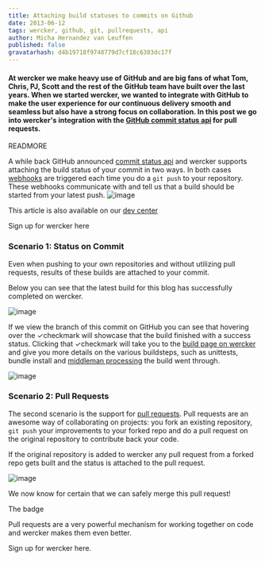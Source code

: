 ```yaml
---
title: Attaching build statuses to commits on Github
date: 2013-06-12
tags: wercker, github, git, pullrequests, api
author: Micha Hernandez van Leuffen
published: false
gravatarhash: d4b19718f9748779d7cf18c6303dc17f
---
```


<h4 class="subheader">
At wercker we make heavy use of GitHub and are big fans of what Tom, Chris, PJ, Scott and the rest of the GitHub team have built over the last years. When we started wercker, we wanted to integrate with GitHub to make the user experience for our continuous delivery smooth and seamless but also have a strong focus on collaboration. In this post we go into wercker's integration with the <a href="https://github.com/blog/1227-commit-status-api">GitHub commit status api</a> for pull requests.
</h4>

READMORE

A while back GitHub announced [commit status api](https://github.com/blog/1227-commit-status-api) and wercker supports attaching the build status of your commit in two ways. In both cases [webhooks](https://help.github.com/articles/post-receive-hooks) are triggered each time you do a `git push` to your repository. These webhooks communicate with and tell us that a build should be started from your latest push.
![image](http://f.cl.ly/items/261g3H47283U3t361k1P/IMG_0547.JPG)

This article is also available on our [dev center](http://)

Sign up for wercker here

### Scenario 1: Status on Commit

Even when pushing to your own repositories and without utilizing pull requests, results of these builds are attached to your commit.

Below you can see that the latest build for this blog has successfully completed on wercker.

![image](http://f.cl.ly/items/1X3F270u1Y3H2c413j3Q/Screen%20Shot%202013-06-12%20at%201.34.13%20PM.png)

If we view the branch of this commit on GitHub you can see that hovering over the &#10003;checkmark will showcase that the build finished with a success status. Clicking that &#10003;checkmark will take you to the [build page on wercker](https://app.wercker.com/#build/51b84324345a2a453d002cda) and give you more details on the various buildsteps, such as unittests, bundle install and [middleman processing](http://middlemanapp.com) the build went through.

![image](http://f.cl.ly/items/012I2h3x0A1b2E0C0U2G/Screen%20Shot%202013-06-12%20at%201.41.28%20PM.png)

### Scenario 2: Pull Requests

The second scenario is the support for [pull
requests](https://help.github.com/articles/using-pull-requests). Pull
requests are an awesome way of collaborating on projects: you fork an
existing repository, `git push` your improvements to your forked repo
and do a pull request on the original repository to contribute back your
code. 

If the original repository is added to wercker any pull request from a
forked repo gets built and the status is attached to the pull request.

![image](http://f.cl.ly/items/2O1N280y0z1C1w3y1e43/Screen%20Shot%202013-06-12%20at%202.44.33%20PM.png)

We now know for certain that we can safely merge this pull request!

The badge

Pull requests are a very powerful mechanism for working together on code
and wercker makes them even better.



Sign up for wercker here.
